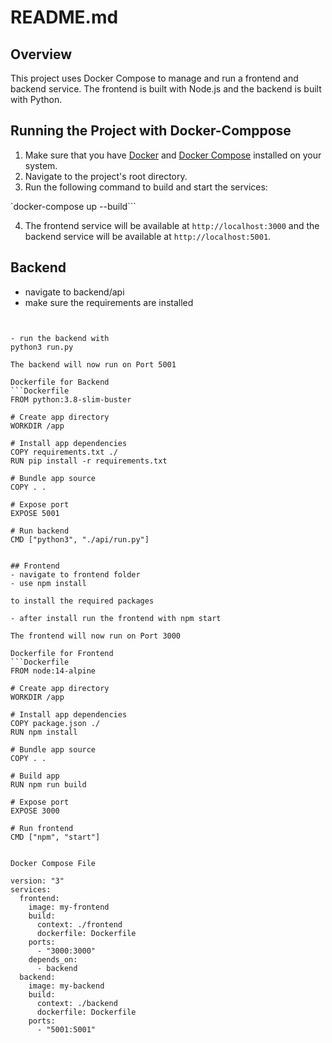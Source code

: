 # README.md

## Overview
This project uses Docker Compose to manage and run a frontend and backend service. The frontend is built with Node.js and the backend is built with Python. 

## Running the Project with Docker-Comppose
1. Make sure that you have [Docker](https://www.docker.com/) and [Docker Compose](https://docs.docker.com/compose/) installed on your system.
2. Navigate to the project's root directory.
3. Run the following command to build and start the services:

`docker-compose up --build```

4. The frontend service will be available at `http://localhost:3000` and the backend service will be available at `http://localhost:5001`.

## Backend
- navigate to backend/api 
- make sure the requirements are installed 

```pip install -r requirements.txt

 
- run the backend with
python3 run.py

The backend will now run on Port 5001

Dockerfile for Backend
```Dockerfile
FROM python:3.8-slim-buster

# Create app directory
WORKDIR /app

# Install app dependencies
COPY requirements.txt ./
RUN pip install -r requirements.txt

# Bundle app source
COPY . .

# Expose port
EXPOSE 5001

# Run backend
CMD ["python3", "./api/run.py"]


## Frontend
- navigate to frontend folder
- use npm install

to install the required packages

- after install run the frontend with npm start

The frontend will now run on Port 3000

Dockerfile for Frontend
```Dockerfile
FROM node:14-alpine

# Create app directory
WORKDIR /app

# Install app dependencies
COPY package.json ./
RUN npm install

# Bundle app source
COPY . .

# Build app
RUN npm run build

# Expose port
EXPOSE 3000

# Run frontend
CMD ["npm", "start"]


Docker Compose File

version: "3"
services:
  frontend:
    image: my-frontend
    build:
      context: ./frontend
      dockerfile: Dockerfile
    ports:
      - "3000:3000"
    depends_on:
      - backend
  backend:
    image: my-backend
    build:
      context: ./backend
      dockerfile: Dockerfile
    ports:
      - "5001:5001"








